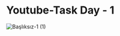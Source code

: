# Youtube-Task Day - 1
![Başlıksız-1 (1)](https://user-images.githubusercontent.com/79336487/180893301-f78f43ea-e7c6-447b-8dc8-011c48eb8dae.jpg)
